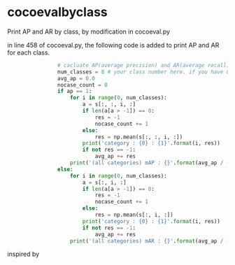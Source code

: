 # cocoevalbyclass

Print AP and AR by class, by modification in cocoeval.py

in line 458 of cocoeval.py, the following code is added to print AP and AR for each class.

```python
				# cacluate AP(average precision) and AR(average recall) for each category
                num_classes = 8 # your class number here. if you have 80 classes, num_classes should be 81
                avg_ap = 0.0
                nocase_count = 0
                if ap == 1:
                    for i in range(0, num_classes):
                        a = s[:, :, i, :]
                        if len(a[a > -1]) == 0:
                            res = -1
                            nocase_count += 1
                        else:
                            res = np.mean(s[:, :, i, :])
                        print('category : {0} : {1}'.format(i, res))
                        if not res == -1:
                            avg_ap += res
                    print('(all categories) mAP : {}'.format(avg_ap / (num_classes - nocase_count)))
                else:
                    for i in range(0, num_classes):
                        a = s[:, i, :]
                        if len(a[a > -1]) == 0:
                            res = -1
                            nocase_count += 1
                        else:
                            res = np.mean(s[:, i, :])
                        print('category : {0} : {1}'.format(i, res))
                        if not res == -1:
                            avg_ap += res
                    print('(all categories) mAR : {}'.format(avg_ap / (num_classes - nocase_count)))
```

inspired by 

[COCO api evaluation for subset of classes]: https://stackoverflow.com/questions/56247323/coco-api-evaluation-for-subset-of-classes

